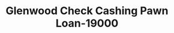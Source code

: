 ---
f_zip-code: 51534
f_state-code: IA
title: Glenwood Check Cashing Pawn Loan-19000
f_phone: 712-527-9644
f_city-only: Glenwood
f_address: 501 South Locust Street Glenwood
f_location-unique-id: '19000'
slug: glenwood-check-cashing-pawn-loan-19000
updated-on: '2024-05-30T13:46:58.046Z'
created-on: '2024-05-30T13:36:59.803Z'
published-on: '2024-05-30T13:54:32.469Z'
f_city-state: cms/city/glenwood-ia.md
f_company: cms/company/glenwood-check-cashing-pawn-loan.md
f_state: cms/state/iowa.md
layout: '[payday-loan].html'
tags: payday-loan
---